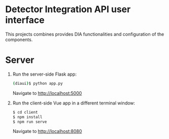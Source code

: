 # Detector Integration API user interface

This projects combines provides DIA functionalities and configuration  of the components.


# Server
1. Run the server-side Flask app:


    ```sh
    (diaui)$ python app.py
    ```

    Navigate to [http://localhost:5000](http://localhost:5000)

2. Run the client-side Vue app in a different terminal window:

    ```sh
    $ cd client
    $ npm install
    $ npm run serve
    ```

    Navigate to [http://localhost:8080](http://localhost:8080)
